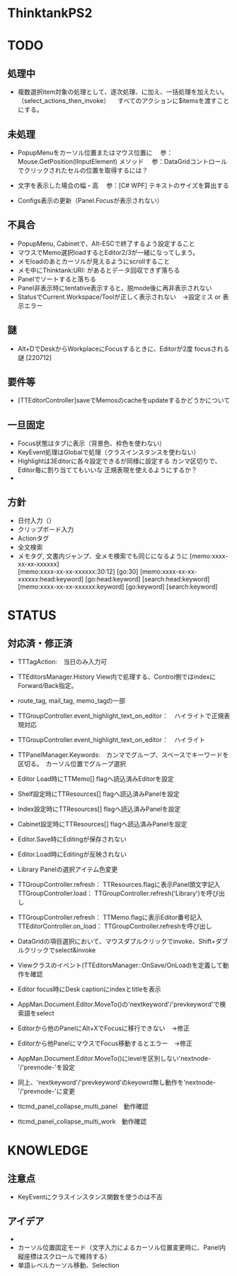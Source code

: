 # ThinktankPS2

# TODO
## 処理中
- 複数選択item対象の処理として、逐次処理、に加え、一括処理を加えたい。（select_actions_then_invoke）
　すべてのアクションに$itemsを渡すことにする。

## 未処理
- PopupMenuをカーソル位置またはマウス位置に
　参：Mouse.GetPosition(IInputElement) メソッド
　参：DataGridコントロールでクリックされたセルの位置を取得するには？

- 文字を表示した場合の幅・高
　参：[C# WPF] テキストのサイズを算出する

- Configs表示の更新（Panel.Focusが表示されない）

## 不具合
- PopupMenu, Cabinetで、Alt-ESCで終了するよう設定すること
- マウスでMemo選択loadするとEditor2/3が一緒になってしまう。
- メモloadのあとカーソルが見えるようにscrollすること
- メモ中にThinktank:URI: があるとデータ回収できず落ちる
- Panelでソートすると落ちる
- Panel非表示時にtentative表示すると、脱mode後に再非表示されない
- StatusでCurrent.Workspace/Toolが正しく表示されない　→設定ミス or 表示エラー

## 謎
- Alt+DでDeskからWorkplaceにFocusするときに、Editorが2度 focusされる謎 [220712]

## 要件等
- [TTEditorController]saveでMemosのcacheをupdateするかどうかについて

## 一旦固定
- Focus状態はタブに表示（背景色、枠色を使わない）
- KeyEvent処理はGlobalで処理（クラスインスタンスを使わない）
- Highlightは3Editorに各々設定できるが同様に設定する
  カンマ区切りで、Editor毎に割り当ててもいいな
  正規表現を使えるようにするか？
- 

## 方針
- 日付入力（）
- クリップボード入力
- Actionタグ
- 全文検索
- メモタグ, 文書内ジャンプ、全メモ検索でも同じになるように
  [memo:xxxx-xx-xx-xxxxxx]          
  [memo:xxxx-xx-xx-xxxxxx:30:12]        [go:30]
  [memo:xxxx-xx-xx-xxxxxx:head:keyword] [go:head:keyword]   [search:head:keyword]
  [memo:xxxx-xx-xx-xxxxxx:keyword]      [go:keyword]        [search:keyword]



# STATUS 
## 対応済・修正済
- TTTagAction:　当日のみ入力可

- TTEditorsManager.History
  View内で処理する、Control側ではindexにForward/Back指定。

- route_tag, mail_tag, memo_tagの一部

- TTGroupController.event_highlight_text_on_editor：　ハイライトで正規表現対応

- TTGroupController.event_highlight_text_on_editor：　ハイライト

- TTPanelManager.Keywords:　カンマでグループ、スペースでキーワードを区切る。　カーソル位置でグループ選択

- Editor Load時にTTMemo[] flagへ読込済みEditorを設定
- Shelf設定時にTTResources[] flagへ読込済みPanelを設定
- Index設定時にTTResources[] flagへ読込済みPanelを設定
- Cabinet設定時にTTResources[] flagへ読込済みPanelを設定

- Editor.Save時にEditingが保存されない
- Editor.Load時にEditingが反映されない

- Library Panelの選択アイテム色変更
- TTGroupController.refresh：   TTResources.flagに表示Panel頭文字記入 
  TTGroupController.load：      TTGroupController.refresh('Library')を呼び出し
- TTGroupController.refresh：   TTMemo.flagに表示Editor番号記入
  TTEditorController.on_load：  TTGroupController.refreshを呼び出し

- DataGridの項目選択において、マウスダブルクリックでinvoke、Shift+ダブルクリックでselect&invoke

- Viewクラスのイベント(TTEditorsManager::OnSave/OnLoad)を定義して動作を確認
- Editor focus時にDesk captionにindexとtitleを表示
- AppMan.Document.Editor.MoveTo()の'nextkeyword'/'prevkeyword'で検索語をselect
- Editorから他のPanelにAlt+XでFocusに移行できない　→修正
- Editorから他PanelにマウスでFocus移動するとエラー　→修正

- AppMan.Document.Editor.MoveTo()にlevelを区別しない'nextnode-'/'prevnode-'を設定
- 同上、'nextkeyword'/'prevkeyword'のkeyowrd無し動作を'nextnode-'/'prevnode-'に変更
- ttcmd_panel_collapse_multi_panel　動作確認
- ttcmd_panel_collapse_multi_work　動作確認

# KNOWLEDGE
## 注意点
- KeyEventにクラスインスタンス関数を使うのは不吉 

## アイデア
- 
- カーソル位置固定モード（文字入力によるカーソル位置変更時に、Panel内縦座標はスクロールで維持する）
- 単語レベルカーソル移動、Selection

